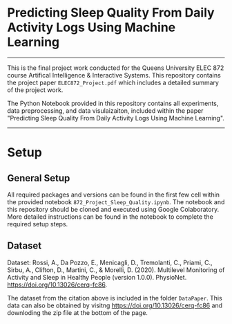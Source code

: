 # Predicting Sleep Quality From Daily Activity Logs Using Machine Learning

---

This is the final project work conducted for the Queens University ELEC 872 course Artifical Intelligence & Interactive Systems. This repository contains the project paper `ELEC872_Project.pdf` which includes a detailed summary of the project work.


The Python Notebook provided in this repository contains all experiments, data preprocessing, and data visulaizaiton, included within the paper "Predicting Sleep Quality From Daily Activity Logs Using Machine Learning".

---

# Setup 

## General Setup

All required packages and versions can be found in the first few cell within the provided notebook `872_Project_Sleep_Quality.ipynb`. The notebook and this repository should be cloned and executed using Google Colaboratory. More detailed instructions can be found in the notebook to complete the required setup steps.

## Dataset

Dataset: Rossi, A., Da Pozzo, E., Menicagli, D., Tremolanti, C., Priami, C., Sirbu, A., Clifton, D., Martini, C., & Morelli, D. (2020). Multilevel Monitoring of Activity and Sleep in Healthy People (version 1.0.0). PhysioNet. https://doi.org/10.13026/cerq-fc86.

The dataset from the citation above is included in the folder `DataPaper`. This data can also be obtained by visitng https://doi.org/10.13026/cerq-fc86 and downloding the zip file at the bottom of the page. 
